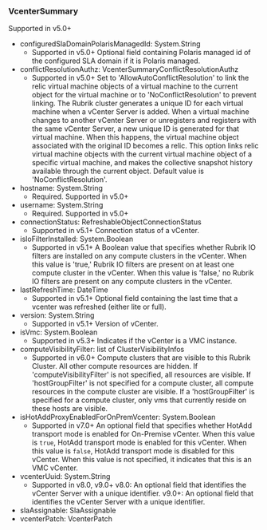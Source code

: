### VcenterSummary
Supported in v5.0+

- configuredSlaDomainPolarisManagedId: System.String
  - Supported in v5.0+
Optional field containing Polaris managed id of the configured SLA domain if it is Polaris managed.
- conflictResolutionAuthz: VcenterSummaryConflictResolutionAuthz
  - Supported in v5.0+
Set to 'AllowAutoConflictResolution' to link the relic virtual machine objects of a virtual machine to the current object for the virtual machine or to 'NoConflictResolution' to prevent linking. The Rubrik cluster generates a unique ID for each virtual machine when a vCenter Server is added. When a virtual machine changes to another vCenter Server or unregisters and registers with the same vCenter Server, a new unique ID is generated for that virtual machine. When this happens, the virtual machine object associated with the original ID becomes a relic. This option links relic virtual machine objects with the current virtual machine object of a specific virtual machine, and makes the collective snapshot history available through the current object. Default value is 'NoConflictResolution'.
- hostname: System.String
  - Required. Supported in v5.0+
- username: System.String
  - Required. Supported in v5.0+
- connectionStatus: RefreshableObjectConnectionStatus
  - Supported in v5.1+
Connection status of a vCenter.
- isIoFilterInstalled: System.Boolean
  - Supported in v5.1+
A Boolean value that specifies whether Rubrik IO filters are installed on any compute clusters in the vCenter. When this value is 'true,' Rubrik IO filters are present on at least one compute cluster in the vCenter. When this value is 'false,' no Rubrik IO filters are present on any compute clusters in the vCenter.
- lastRefreshTime: DateTime
  - Supported in v5.1+
Optional field containing the last time that a vcenter was refreshed (either lite or full).
- version: System.String
  - Supported in v5.1+
Version of vCenter.
- isVmc: System.Boolean
  - Supported in v5.3+
Indicates if the vCenter is a VMC instance.
- computeVisibilityFilter: list of ClusterVisibilityInfos
  - Supported in v6.0+
Compute clusters that are visible to this Rubrik Cluster. All other compute resources are hidden. If 'computeVisibilityFilter' is not specified, all resources are visible. If 'hostGroupFilter' is not specified for a compute cluster, all compute resources in the compute cluster are visible. If a 'hostGroupFilter' is specified for a compute cluster, only vms that currently reside on these hosts are visible.
- isHotAddProxyEnabledForOnPremVcenter: System.Boolean
  - Supported in v7.0+
An optional field that specifies whether HotAdd transport mode is enabled for On-Premise vCenter. When this value is `true`, HotAdd transport mode is enabled for this vCenter. When this value is `false`, HotAdd transport mode is disabled for this vCenter. When this value is not specified, it indicates that this is an VMC vCenter.
- vcenterUuid: System.String
  - Supported in v8.0, v9.0+
v8.0: An optional field that identifies the vCenter Server with a unique identifier.
v9.0+: An optional field that identifies the vCenter Server with a unique identifier.
- slaAssignable: SlaAssignable
- vcenterPatch: VcenterPatch

